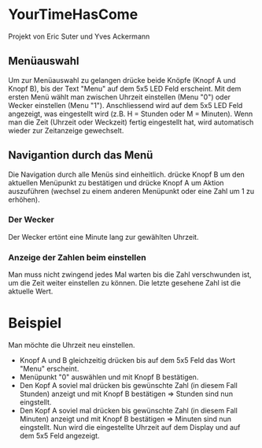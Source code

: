 # YourTimeHasCome
Projekt von Eric Suter und Yves Ackermann

## Menüauswahl
Um zur Menüauswahl zu gelangen drücke beide Knöpfe (Knopf A und Knopf B), bis der Text "Menu" auf dem 5x5 LED Feld erscheint.
Mit dem ersten Menü wählt man zwischen Uhrzeit einstellen (Menu "0") oder Wecker einstellen (Menu "1").
Anschliessend wird auf dem 5x5 LED Feld angezeigt, was eingestellt wird (z.B. H = Stunden oder M = Minuten). Wenn man die Zeit (Uhrzeit oder Weckzeit) fertig eingestellt hat, wird automatisch wieder zur Zeitanzeige gewechselt.

## Navigantion durch das Menü
Die Navigation durch alle Menüs sind einheitlich. drücke Knopf B um den aktuellen Menüpunkt zu bestätigen und drücke Knopf A um Aktion auszuführen (wechsel zu einem anderen Menüpunkt oder eine Zahl um 1 zu erhöhen). 

### Der Wecker 
Der Wecker ertönt eine Minute lang zur gewählten Uhrzeit.

### Anzeige der Zahlen beim einstellen
Man muss nicht zwingend jedes Mal warten bis die Zahl verschwunden ist, um die Zeit weiter einstellen zu können. Die letzte gesehene Zahl ist die aktuelle Wert.

# Beispiel

Man möchte die Uhrzeit neu einstellen.
- Knopf A und B gleichzeitig drücken bis auf dem 5x5 Feld das Wort "Menu" erscheint.
- Menüpunkt "0" auswählen und mit Knopf B bestätigen.
- Den Kopf A soviel mal drücken bis gewünschte Zahl (in diesem Fall Stunden) anzeigt und mit Knopf B bestätigen => Stunden sind nun eingstellt.
- Den Kopf A soviel mal drücken bis gewünschte Zahl (in diesem Fall Minuten) anzeigt und mit Knopf B bestätigen => Minuten sind nun eingstellt.
Nun wird die eingestellte Uhrzeit auf dem Display und auf dem 5x5 Feld angezeigt.
